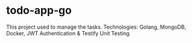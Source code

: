 # todo-app-go
This project used to manage the tasks. Technologies: Golang, MongoDB, Docker, JWT Authentication &amp; Testify Unit Testing 
